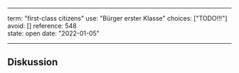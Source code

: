 
---
term:      "first-class citizens"
use:       "Bürger erster Klasse"
choices:   ["TODO!!!"]
avoid:     []
reference: 548        
state:     open
date:      "2022-01-05"

---

## Diskussion

